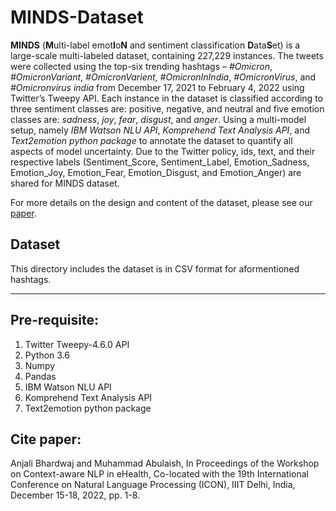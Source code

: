 # MINDS-Dataset
**MINDS** (**M**ulti-label emot**I**o**N** and sentiment classification **D**ata**S**et) is a large-scale multi-labeled dataset, containing 227,229 instances.
The tweets were collected using the top-six trending hashtags – *#Omicron*, *#OmicronVariant*, *#OmicronVarient*, *#OmicronInIndia*, *#OmicronVirus*, and *#Omicronvirus india* from December 17, 2021 to February 4, 2022 using Twitter’s Tweepy API.
Each instance in the dataset is classified according to three sentiment classes are: positive, negative, and neutral and five emotion classes are: *sadness*, *joy*, *fear*, *disgust*, and *anger*. 
Using a multi-model setup, namely *IBM Watson NLU API*, *Komprehend Text Analysis API*, and *Text2emotion python package* to annotate the dataset to quantify all aspects of model uncertainty.
Due to the Twitter policy, ids, text, and their respective labels (Sentiment_Score, Sentiment_Label, Emotion_Sadness, Emotion_Joy, Emotion_Fear, Emotion_Disgust, and Emotion_Anger) are shared for MINDS dataset.

For more details on the design and content of the dataset, please see our [paper](http://www.abulaish.com/ldsa/publication?order=year-wise).

## Dataset
This directory includes the dataset is in CSV format for aformentioned hashtags. 

-------------------------
Pre-requisite:
-------------------------
1. Twitter Tweepy-4.6.0 API
2. Python 3.6
3. Numpy
4. Pandas
5. IBM Watson NLU API
6. Komprehend Text Analysis API
7. Text2emotion python package

## Cite paper:
Anjali Bhardwaj and Muhammad Abulaish, In Proceedings of the Workshop on Context-aware NLP in eHealth, Co-located with the 19th International Conference on Natural Language Processing (ICON), IIIT Delhi, India, December 15-18, 2022, pp. 1-8.
